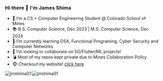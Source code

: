 ### Hi there 👋 I'm James Shima

- 🏫 I’m a CS + Computer Engineering Student @ Colorado School of Mines
- 📚 B.S. Computer Science, Dec 2023 | M.S. Computer Science, Dec 2024
- 🌱 I’m currently learning DSA, Functional Programing, Cyber Security and Computer Networks 
- 👯 I’m looking to collaborate on 5G/Flutter/ML projects!
- 💣 Most of my repos kept private due to Mines Collaboration Policy
- 🐵 Checkout my website! <a href="https://jmshima01.github.io">click here</a>

<p><img align="left" src="https://github-readme-stats.vercel.app/api/top-langs?username=jmshima01&show_icons=true&locale=en&layout=compact" alt="jmshima01" /></p>
<p><img align="center" src="https://github-readme-streak-stats.herokuapp.com/?user=jmshima01&" alt="jmshima01" /></p>


